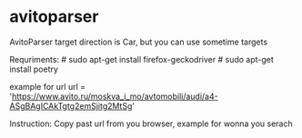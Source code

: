 # avitoparser
AvitoParser target direction is Car, but you can use sometime targets

Requriments:
    # sudo apt-get install firefox-geckodriver
    # sudo apt-get install poetry

example for url
    url = 'https://www.avito.ru/moskva_i_mo/avtomobili/audi/a4-ASgBAgICAkTgtg2emSjitg2MtSg'


Instruction:
    Copy past url from you browser, example for wonna you serach